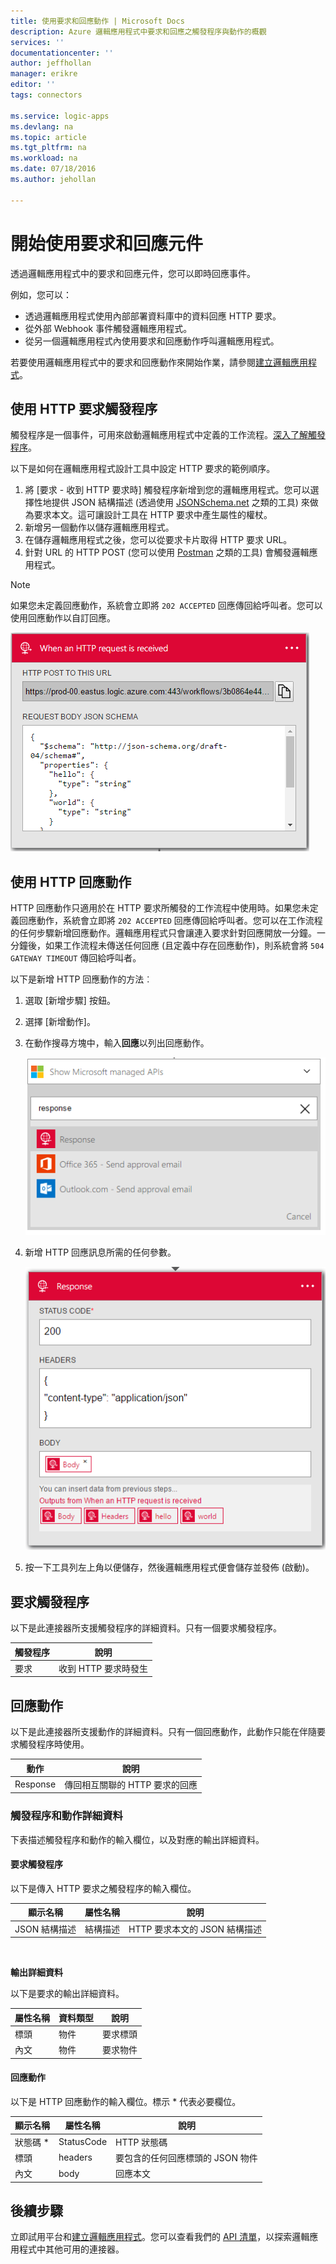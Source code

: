 ```yaml
---
title: 使用要求和回應動作 | Microsoft Docs
description: Azure 邏輯應用程式中要求和回應之觸發程序與動作的概觀
services: ''
documentationcenter: ''
author: jeffhollan
manager: erikre
editor: ''
tags: connectors

ms.service: logic-apps
ms.devlang: na
ms.topic: article
ms.tgt_pltfrm: na
ms.workload: na
ms.date: 07/18/2016
ms.author: jehollan

---
```

# 開始使用要求和回應元件
透過邏輯應用程式中的要求和回應元件，您可以即時回應事件。

例如，您可以：

* 透過邏輯應用程式使用內部部署資料庫中的資料回應 HTTP 要求。
* 從外部 Webhook 事件觸發邏輯應用程式。
* 從另一個邏輯應用程式內使用要求和回應動作呼叫邏輯應用程式。

若要使用邏輯應用程式中的要求和回應動作來開始作業，請參閱[建立邏輯應用程式](../app-service-logic/app-service-logic-create-a-logic-app.md)。

## 使用 HTTP 要求觸發程序
觸發程序是一個事件，可用來啟動邏輯應用程式中定義的工作流程。[深入了解觸發程序](connectors-overview.md)。

以下是如何在邏輯應用程式設計工具中設定 HTTP 要求的範例順序。

1. 將 [要求 - 收到 HTTP 要求時] 觸發程序新增到您的邏輯應用程式。您可以選擇性地提供 JSON 結構描述 (透過使用 [JSONSchema.net](http://jsonschema.net) 之類的工具) 來做為要求本文。這可讓設計工具在 HTTP 要求中產生屬性的權杖。
2. 新增另一個動作以儲存邏輯應用程式。
3. 在儲存邏輯應用程式之後，您可以從要求卡片取得 HTTP 要求 URL。
4. 針對 URL 的 HTTP POST (您可以使用 [Postman](https://www.getpostman.com/) 之類的工具) 會觸發邏輯應用程式。

> [!NOTE]
> 如果您未定義回應動作，系統會立即將 `202 ACCEPTED` 回應傳回給呼叫者。您可以使用回應動作以自訂回應。
> 
> 

![回應觸發程序](./media/connectors-native-reqres/using-trigger.png)

## 使用 HTTP 回應動作
HTTP 回應動作只適用於在 HTTP 要求所觸發的工作流程中使用時。如果您未定義回應動作，系統會立即將 `202 ACCEPTED` 回應傳回給呼叫者。您可以在工作流程的任何步驟新增回應動作。邏輯應用程式只會讓連入要求針對回應開放一分鐘。一分鐘後，如果工作流程未傳送任何回應 (且定義中存在回應動作)，則系統會將 `504 GATEWAY TIMEOUT` 傳回給呼叫者。

以下是新增 HTTP 回應動作的方法︰

1. 選取 [新增步驟] 按鈕。
2. 選擇 [新增動作]。
3. 在動作搜尋方塊中，輸入**回應**以列出回應動作。
   
    ![選取回應動作](./media/connectors-native-reqres/using-action-1.png)
4. 新增 HTTP 回應訊息所需的任何參數。
   
    ![完成回應動作](./media/connectors-native-reqres/using-action-2.png)
5. 按一下工具列左上角以便儲存，然後邏輯應用程式便會儲存並發佈 (啟動)。

## 要求觸發程序
以下是此連接器所支援觸發程序的詳細資料。只有一個要求觸發程序。

| 觸發程序 | 說明 |
| --- | --- |
| 要求 |收到 HTTP 要求時發生 |

## 回應動作
以下是此連接器所支援動作的詳細資料。只有一個回應動作，此動作只能在伴隨要求觸發程序時使用。

| 動作 | 說明 |
| --- | --- |
| Response |傳回相互關聯的 HTTP 要求的回應 |

### 觸發程序和動作詳細資料
下表描述觸發程序和動作的輸入欄位，以及對應的輸出詳細資料。

#### 要求觸發程序
以下是傳入 HTTP 要求之觸發程序的輸入欄位。

| 顯示名稱 | 屬性名稱 | 說明 |
| --- | --- | --- |
| JSON 結構描述 |結構描述 |HTTP 要求本文的 JSON 結構描述 |

<br>

**輸出詳細資料**

以下是要求的輸出詳細資料。

| 屬性名稱 | 資料類型 | 說明 |
| --- | --- | --- |
| 標頭 |物件 |要求標頭 |
| 內文 |物件 |要求物件 |

#### 回應動作
以下是 HTTP 回應動作的輸入欄位。標示 * 代表必要欄位。

| 顯示名稱 | 屬性名稱 | 說明 |
| --- | --- | --- |
| 狀態碼 * |StatusCode |HTTP 狀態碼 |
| 標頭 |headers |要包含的任何回應標頭的 JSON 物件 |
| 內文 |body |回應本文 |

## 後續步驟
立即試用平台和[建立邏輯應用程式](../app-service-logic/app-service-logic-create-a-logic-app.md)。您可以查看我們的 [API 清單](apis-list.md)，以探索邏輯應用程式中其他可用的連接器。

<!---HONumber=AcomDC_0810_2016------>